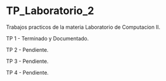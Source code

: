 # TP_Laboratorio_2

Trabajos practicos de la materia Laboratorio de Computacion II.

TP 1 - Terminado y Documentado.

TP 2 - Pendiente.

TP 3 - Pendiente.

TP 4 - Pendiente.
